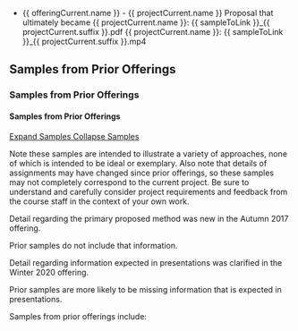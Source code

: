 <html>
  <!-- List used across both formats -->
  <ng-template #listTemplate>
    <ul>
      <ng-container *ngFor="let offeringCurrent of site.projectSamples.offerings">
        <li *ngFor="let projectCurrent of site.projectSamples.projects[offeringCurrent.key]">
          {{ offeringCurrent.name }} -
<!-- spacing -->
          <ng-container *ngIf="sampleToLink==='website'">
            <app-generated-link linkHREF="{{ projectCurrent.link }}">{{ projectCurrent.name }}</app-generated-link>
          </ng-container>
<!-- spacing -->
          <ng-container *ngIf="sampleToLink==='1b'">
            Proposal that ultimately became
          </ng-container>
<!-- spacing -->
          <ng-container *ngIf="['1b', '2b', '2c', '2d', '2e', '2f', '2g', '2p', '3a', '3c', '3d', '3e', '3p', '4a'].includes(sampleToLink)">
            <app-generated-link linkHREF="{{ projectCurrent.link }}">{{ projectCurrent.name }}</app-generated-link>:
            <app-generated-link linkHREF="/assets/samples/{{ sampleToLink }}/{{ sampleToLink }}_{{ projectCurrent.suffix }}.pdf">
              {{ sampleToLink }}_{{ projectCurrent.suffix }}.pdf
            </app-generated-link>
          </ng-container>
<!-- spacing -->
          <ng-container *ngIf="sampleToLink==='4b'">
            <app-generated-link linkHREF="{{ projectCurrent.link }}">{{ projectCurrent.name }}</app-generated-link>:
            <app-generated-link linkHREF="/assets/samples/{{ sampleToLink }}/{{ sampleToLink }}_{{ projectCurrent.suffix }}.mp4">
              {{ sampleToLink }}_{{ projectCurrent.suffix }}.mp4
            </app-generated-link>
          </ng-container>
        </li>
      </ng-container>
    </ul>
  </ng-template>
<!-- spacing -->
  <!-- Abbreviated format containing only the list of samples -->
  <ng-container *ngIf="['list-only'].includes(format)">
    <ng-container *ngTemplateOutlet="listTemplate">
    </ng-container>
  </ng-container>
<!-- spacing -->
  <!-- Default format containing heading, collapsible list of samples, and explanatory text -->
  <ng-container *ngIf="['default'].includes(format)">
    <h2 *ngIf="headingLevel=='h2'">Samples from Prior Offerings</h2>
    <h3 *ngIf="headingLevel=='h3'">Samples from Prior Offerings</h3>
    <h4 *ngIf="headingLevel=='h4'">Samples from Prior Offerings</h4>
<!-- spacing -->
    <div>
      <div class="card">
        <a class="card-header" href="javascript:;" (click)="isListCollapsed = !isListCollapsed" [attr.aria-expanded]="!isListCollapsed" aria-controls="listCollapse">
          <ng-container *ngIf="isListCollapsed">
            <i class="fa fa-chevron-left pull-right"></i>
            Expand Samples
          </ng-container>
          <ng-container *ngIf="!isListCollapsed">
            <i class="fa fa-chevron-down pull-right"></i>
            Collapse Samples
          </ng-container>
        </a>
        <div class="card-body" id="listCollapse" [ngbCollapse]="isListCollapsed">
          <p>
            Note these samples are intended to illustrate a variety of approaches, none of which is intended to be ideal or exemplary.
            Also note that details of assignments may have changed since prior offerings, so these samples may not completely correspond to the current project.
            Be sure to understand and carefully consider project requirements and feedback from the course staff in the context of your own work.
          </p>
          <ng-container *ngIf="sampleToLink==='2b'">
            <div class="alert alert-warning" markdown="1">
              <p>Detail regarding the primary proposed method was new in the Autumn 2017 offering.</p>
<!-- spacing -->
              <p>Prior samples do not include that information.</p>
            </div>
          </ng-container>
          <ng-container *ngIf="sampleToLink==='2p'">
            <div class="alert alert-warning" markdown="1">
              <p>Detail regarding information expected in presentations was clarified in the Winter 2020 offering.</p>
<!-- spacing -->
              <p>Prior samples are more likely to be missing information that is expected in presentations.</p>
            </div>
          </ng-container>
<!-- spacing -->
          <p>Samples from prior offerings include:</p>
          <ng-container *ngTemplateOutlet="listTemplate">
          </ng-container>
        </div>
      </div>
    </div>    
  </ng-container>
</html>
